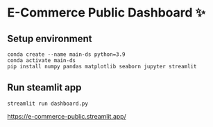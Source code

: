 ﻿# E-Commerce Public Dashboard ✨

## Setup environment

```
conda create --name main-ds python=3.9
conda activate main-ds
pip install numpy pandas matplotlib seaborn jupyter streamlit
```

## Run steamlit app

```
streamlit run dashboard.py
```
https://e-commerce-public.streamlit.app/
